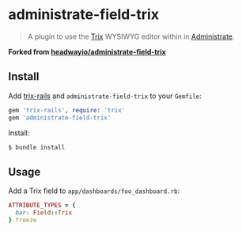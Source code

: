 # administrate-field-trix
> A plugin to use the [Trix](https://trix-editor.org) WYSIWYG editor within in [Administrate](https://github.com/thoughtbot/administrate).

**Forked from [headwayio/administrate-field-trix](https://github.com/headwayio/administrate-field-trix)**

## Install

Add [trix-rails](https://github.com/kylefox/trix/) and `administrate-field-trix`
to your `Gemfile`:

```ruby
gem 'trix-rails', require: 'trix'
gem 'administrate-field-trix'
```

Install:

```bash
$ bundle install
```

## Usage

Add a Trix field to `app/dashboards/foo_dashboard.rb`:

```ruby
ATTRIBUTE_TYPES = {
  bar: Field::Trix
}.freeze
```
